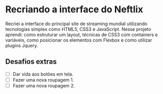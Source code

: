# Recriando a interface do Neftlix

Recriei a interface do principal site de streaming mundial utilizando tecnologias simples como HTML5, CSS3 e JavaScript. Nesse projeto aprendi: como estruturar um layout, técnicas de CSS3 com containers e variáveis, como posicionar os elementos com Flexbox e como utilizar plugins Jquery.

## Desafios extras

* [ ] Dar vida aos botões em tela.
* [ ] Fazer uma nova roupagem 1.
* [ ] Fazer uma nova roupagem 2.
